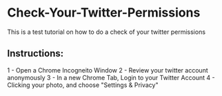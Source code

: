 # Check-Your-Twitter-Permissions
This is a test tutorial on how to do a check of your twitter permissions

## Instructions: 

1 - Open a Chrome Incogneito Window
2 - Review your twitter account anonymously
3 - In a new Chrome Tab, Login to your Twitter Account
4 - Clicking your photo, and choose "Settings & Privacy"
